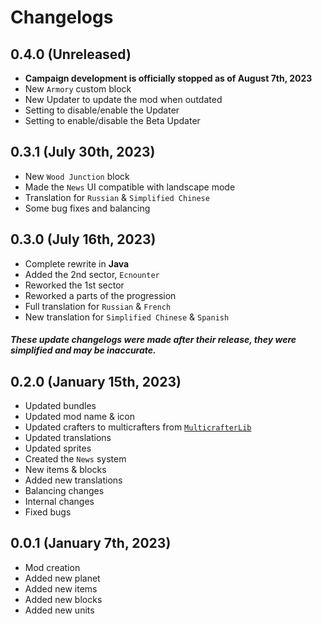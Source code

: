 # Changelogs

## 0.4.0 (Unreleased)
 * **Campaign development is officially stopped as of August 7th, 2023**
 * New `Armory` custom block
 * New Updater to update the mod when outdated
 * Setting to disable/enable the Updater
 * Setting to enable/disable the Beta Updater

## 0.3.1 (July 30th, 2023)
 * New `Wood Junction` block
 * Made the `News` UI compatible with landscape mode
 * Translation for `Russian` & `Simplified Chinese`
 * Some bug fixes and balancing

## 0.3.0 (July 16th, 2023)
 * Complete rewrite in **Java**
 * Added the 2nd sector, `Ecnounter`
 * Reworked the 1st sector
 * Reworked a parts of the progression
 * Full translation for `Russian` & `French`
 * New translation for `Simplified Chinese` & `Spanish`

##### These update changelogs were made after their release, they were simplified and may be inaccurate.

## 0.2.0 (January 15th, 2023)
 * Updated bundles
 * Updated mod name & icon
 * Updated crafters to multicrafters from [`MulticrafterLib`](https://github.com/liplum/MultiCrafterLib)
 * Updated translations
 * Updated sprites
 * Created the `News` system
 * New items & blocks
 * Added new translations
 * Balancing changes
 * Internal changes
 * Fixed bugs

## 0.0.1 (January 7th, 2023)
 * Mod creation
 * Added new planet
 * Added new items
 * Added new blocks
 * Added new units

